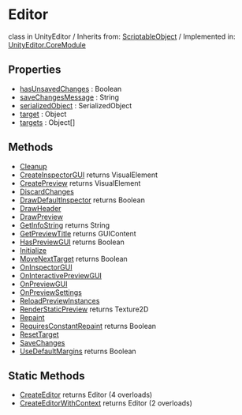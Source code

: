 # Editor
class in UnityEditor
 / Inherits from: <a href="https://docs.unity3d.com/6000.0/Documentation/ScriptReference/ScriptableObject.html">ScriptableObject</a> / Implemented in: <a href="https://docs.unity3d.com/6000.0/Documentation/ScriptReference/UnityEditor.CoreModule.html">UnityEditor.CoreModule</a>
## Properties
- <a href="https://docs.unity3d.com/6000.0/Documentation/ScriptReference/Editor-hasUnsavedChanges.html">hasUnsavedChanges</a> : Boolean
- <a href="https://docs.unity3d.com/6000.0/Documentation/ScriptReference/Editor-saveChangesMessage.html">saveChangesMessage</a> : String
- <a href="https://docs.unity3d.com/6000.0/Documentation/ScriptReference/Editor-serializedObject.html">serializedObject</a> : SerializedObject
- <a href="https://docs.unity3d.com/6000.0/Documentation/ScriptReference/Editor-target.html">target</a> : Object
- <a href="https://docs.unity3d.com/6000.0/Documentation/ScriptReference/Editor-targets.html">targets</a> : Object[]
## Methods
- <a href="https://docs.unity3d.com/6000.0/Documentation/ScriptReference/Editor.Cleanup.html">Cleanup</a>
- <a href="https://docs.unity3d.com/6000.0/Documentation/ScriptReference/Editor.CreateInspectorGUI.html">CreateInspectorGUI</a> returns VisualElement
- <a href="https://docs.unity3d.com/6000.0/Documentation/ScriptReference/Editor.CreatePreview.html">CreatePreview</a> returns VisualElement
- <a href="https://docs.unity3d.com/6000.0/Documentation/ScriptReference/Editor.DiscardChanges.html">DiscardChanges</a>
- <a href="https://docs.unity3d.com/6000.0/Documentation/ScriptReference/Editor.DrawDefaultInspector.html">DrawDefaultInspector</a> returns Boolean
- <a href="https://docs.unity3d.com/6000.0/Documentation/ScriptReference/Editor.DrawHeader.html">DrawHeader</a>
- <a href="https://docs.unity3d.com/6000.0/Documentation/ScriptReference/Editor.DrawPreview.html">DrawPreview</a>
- <a href="https://docs.unity3d.com/6000.0/Documentation/ScriptReference/Editor.GetInfoString.html">GetInfoString</a> returns String
- <a href="https://docs.unity3d.com/6000.0/Documentation/ScriptReference/Editor.GetPreviewTitle.html">GetPreviewTitle</a> returns GUIContent
- <a href="https://docs.unity3d.com/6000.0/Documentation/ScriptReference/Editor.HasPreviewGUI.html">HasPreviewGUI</a> returns Boolean
- <a href="https://docs.unity3d.com/6000.0/Documentation/ScriptReference/Editor.Initialize.html">Initialize</a>
- <a href="https://docs.unity3d.com/6000.0/Documentation/ScriptReference/Editor.MoveNextTarget.html">MoveNextTarget</a> returns Boolean
- <a href="https://docs.unity3d.com/6000.0/Documentation/ScriptReference/Editor.OnInspectorGUI.html">OnInspectorGUI</a>
- <a href="https://docs.unity3d.com/6000.0/Documentation/ScriptReference/Editor.OnInteractivePreviewGUI.html">OnInteractivePreviewGUI</a>
- <a href="https://docs.unity3d.com/6000.0/Documentation/ScriptReference/Editor.OnPreviewGUI.html">OnPreviewGUI</a>
- <a href="https://docs.unity3d.com/6000.0/Documentation/ScriptReference/Editor.OnPreviewSettings.html">OnPreviewSettings</a>
- <a href="https://docs.unity3d.com/6000.0/Documentation/ScriptReference/Editor.ReloadPreviewInstances.html">ReloadPreviewInstances</a>
- <a href="https://docs.unity3d.com/6000.0/Documentation/ScriptReference/Editor.RenderStaticPreview.html">RenderStaticPreview</a> returns Texture2D
- <a href="https://docs.unity3d.com/6000.0/Documentation/ScriptReference/Editor.Repaint.html">Repaint</a>
- <a href="https://docs.unity3d.com/6000.0/Documentation/ScriptReference/Editor.RequiresConstantRepaint.html">RequiresConstantRepaint</a> returns Boolean
- <a href="https://docs.unity3d.com/6000.0/Documentation/ScriptReference/Editor.ResetTarget.html">ResetTarget</a>
- <a href="https://docs.unity3d.com/6000.0/Documentation/ScriptReference/Editor.SaveChanges.html">SaveChanges</a>
- <a href="https://docs.unity3d.com/6000.0/Documentation/ScriptReference/Editor.UseDefaultMargins.html">UseDefaultMargins</a> returns Boolean
## Static Methods
- <a href="https://docs.unity3d.com/6000.0/Documentation/ScriptReference/Editor.CreateEditor.html">CreateEditor</a> returns Editor (4 overloads)
- <a href="https://docs.unity3d.com/6000.0/Documentation/ScriptReference/Editor.CreateEditorWithContext.html">CreateEditorWithContext</a> returns Editor (2 overloads)

